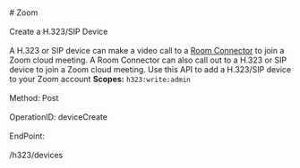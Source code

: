 <br>#     Zoom</br>
<br>Create a H.323/SIP Device</br>
<br>A H.323 or SIP device can make a video call to a [Room Connector](https://support.zoom.us/hc/en-us/articles/201363273-Getting-Started-With-H-323-SIP-Room-Connector) to join a Zoom cloud meeting. A Room Connector can also call out to a H.323 or SIP device to join a Zoom cloud meeting. Use this API to add a H.323/SIP device to your Zoom account
**Scopes:** `h323:write:admin`
 </br>
<br>Method: Post</br>
<br>OperationID: deviceCreate</br>
<br>EndPoint:</br>
<br>/h323/devices</br>
